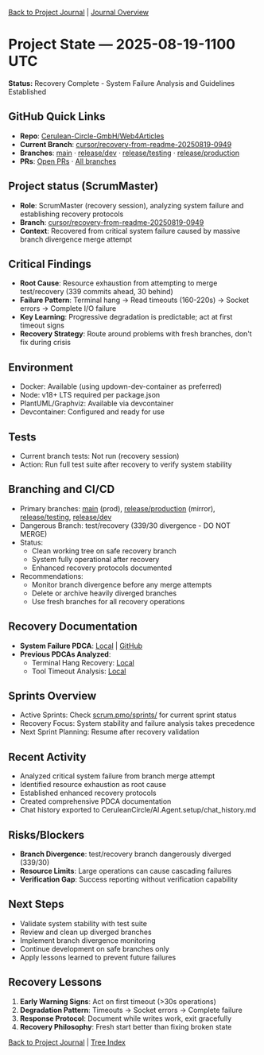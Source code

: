 [Back to Project Journal](../) | [Journal Overview](../project.journal.overview.md)

# Project State — 2025-08-19-1100 UTC

**Status:** Recovery Complete - System Failure Analysis and Guidelines Established

## GitHub Quick Links
- **Repo**: [Cerulean-Circle-GmbH/Web4Articles](https://github.com/Cerulean-Circle-GmbH/Web4Articles)
- **Current Branch**: [cursor/recovery-from-readme-20250819-0949](https://github.com/Cerulean-Circle-GmbH/Web4Articles/tree/cursor/recovery-from-readme-20250819-0949)
- **Branches**: [main](https://github.com/Cerulean-Circle-GmbH/Web4Articles/tree/main) · [release/dev](https://github.com/Cerulean-Circle-GmbH/Web4Articles/tree/release/dev) · [release/testing](https://github.com/Cerulean-Circle-GmbH/Web4Articles/tree/release/testing) · [release/production](https://github.com/Cerulean-Circle-GmbH/Web4Articles/tree/release/production)
- **PRs**: [Open PRs](https://github.com/Cerulean-Circle-GmbH/Web4Articles/pulls) · [All branches](https://github.com/Cerulean-Circle-GmbH/Web4Articles/branches)

## Project status (ScrumMaster)
- **Role**: ScrumMaster (recovery session), analyzing system failure and establishing recovery protocols
- **Branch**: [cursor/recovery-from-readme-20250819-0949](https://github.com/Cerulean-Circle-GmbH/Web4Articles/tree/cursor/recovery-from-readme-20250819-0949)
- **Context**: Recovered from critical system failure caused by massive branch divergence merge attempt

## Critical Findings
- **Root Cause**: Resource exhaustion from attempting to merge test/recovery (339 commits ahead, 30 behind)
- **Failure Pattern**: Terminal hang → Read timeouts (160-220s) → Socket errors → Complete I/O failure
- **Key Learning**: Progressive degradation is predictable; act at first timeout signs
- **Recovery Strategy**: Route around problems with fresh branches, don't fix during crisis

## Environment
- Docker: Available (using updown-dev-container as preferred)
- Node: v18+ LTS required per package.json
- PlantUML/Graphviz: Available via devcontainer
- Devcontainer: Configured and ready for use

## Tests
- Current branch tests: Not run (recovery session)
- Action: Run full test suite after recovery to verify system stability

## Branching and CI/CD
- Primary branches: [main](https://github.com/Cerulean-Circle-GmbH/Web4Articles/tree/main) (prod), [release/production](https://github.com/Cerulean-Circle-GmbH/Web4Articles/tree/release/production) (mirror), [release/testing](https://github.com/Cerulean-Circle-GmbH/Web4Articles/tree/release/testing), [release/dev](https://github.com/Cerulean-Circle-GmbH/Web4Articles/tree/release/dev)
- Dangerous Branch: test/recovery (339/30 divergence - DO NOT MERGE)
- Status:
  - Clean working tree on safe recovery branch
  - System fully operational after recovery
  - Enhanced recovery protocols documented
- Recommendations:
  - Monitor branch divergence before any merge attempts
  - Delete or archive heavily diverged branches
  - Use fresh branches for all recovery operations

## Recovery Documentation
- **System Failure PDCA**: [Local](./pdca/role/scrummaster/general/2025-08-19-UTC-1100-system-failure-recovery-analysis.md) | [GitHub](https://github.com/Cerulean-Circle-GmbH/Web4Articles/blob/cursor/recovery-from-readme-20250819-0949/scrum.pmo/project.journal/2025-08-19-1100-recovery/pdca/role/scrummaster/general/2025-08-19-UTC-1100-system-failure-recovery-analysis.md)
- **Previous PDCAs Analyzed**:
  - Terminal Hang Recovery: [Local](../2025-08-19-0825-sprint8-scrummaster/pdca/2025-08-19-UTC-0949-terminal-hang-recovery-successful.md)
  - Tool Timeout Analysis: [Local](../2025-08-19-0825-sprint8-scrummaster/pdca/2025-08-19-UTC-0958-tool-timeout-analysis.md)

## Sprints Overview
- Active Sprints: Check [scrum.pmo/sprints/](../../sprints/) for current sprint status
- Recovery Focus: System stability and failure analysis takes precedence
- Next Sprint Planning: Resume after recovery validation

## Recent Activity
- Analyzed critical system failure from branch merge attempt
- Identified resource exhaustion as root cause
- Established enhanced recovery protocols
- Created comprehensive PDCA documentation
- Chat history exported to CeruleanCircle/AI.Agent.setup/chat_history.md

## Risks/Blockers
- **Branch Divergence**: test/recovery branch dangerously diverged (339/30)
- **Resource Limits**: Large operations can cause cascading failures
- **Verification Gap**: Success reporting without verification capability

## Next Steps
- Validate system stability with test suite
- Review and clean up diverged branches
- Implement branch divergence monitoring
- Continue development on safe branches only
- Apply lessons learned to prevent future failures

## Recovery Lessons
1. **Early Warning Signs**: Act on first timeout (>30s operations)
2. **Degradation Pattern**: Timeouts → Socket errors → Complete failure
3. **Response Protocol**: Document while writes work, exit gracefully
4. **Recovery Philosophy**: Fresh start better than fixing broken state

[Back to Project Journal](../) | [Tree Index](./tree.index.md)
